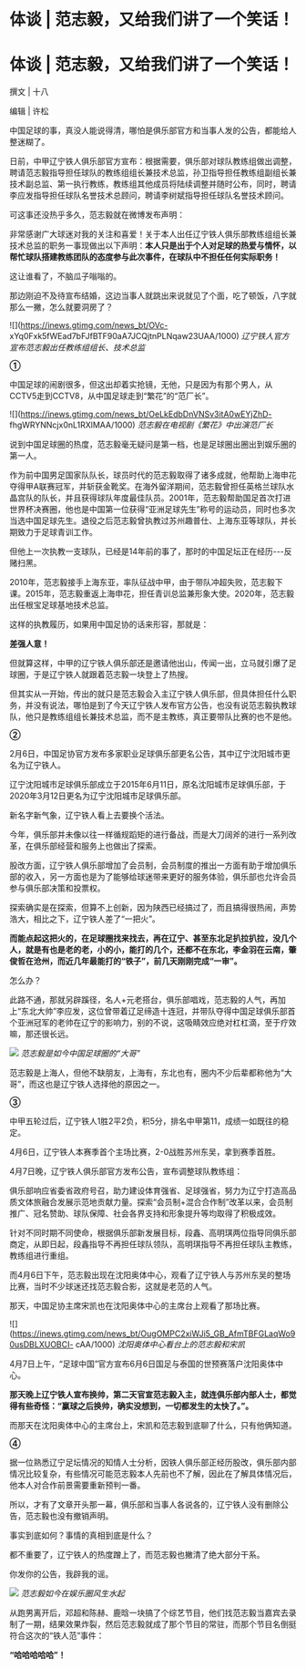 # 体谈 | 范志毅，又给我们讲了一个笑话！

# 体谈 | 范志毅，又给我们讲了一个笑话！

撰文 | 十八

编辑 | 许松

中国足球的事，真没人能说得清，哪怕是俱乐部官方和当事人发的公告，都能给人整迷糊了。

日前，中甲辽宁铁人俱乐部官方宣布：根据需要，俱乐部对球队教练组做出调整，​聘请范志毅指导担任球队的教练组组长兼技术总监，孙卫指导担任教练组副组长兼技术副总监、第一执行教练，教练组其他成员将陆续调整并随时公布，同时，聘请李应发指导担任球队名誉技术总顾问，聘请李树斌指导担任球队名誉技术顾问。

可这事还没热乎多久，范志毅就在微博发布声明：

非常感谢广大球迷对我的关注和喜爱！关于本人出任​辽宁铁人俱乐部教练组组长兼技术总监的职务一事现做出以下声明：**本人只是出于个人对足球的热爱与情怀，以帮忙球队搭建教练团队的态度参与此次事件，在球队中不担任任何实际职务！**

这让谁看了，不脑瓜子嗡嗡的。

那边刚迫不及待宣布结婚，这边当事人就跳出来说就见了个面，吃了顿饭，八字就那么一撇，怎么就要洞房了？

![](https://inews.gtimg.com/news_bt/OVc-
xYq0Fxk5fWEad7bFJfBTF90aA7JCQjtnPLNqaw23UAA/1000) _辽宁铁人官方宣布范志毅出任教练组组长、技术总监_

**①**

中国足球的闹剧很多，但这出却着实抢镜，无他，只是因为有那个男人，从CCTV5走到CCTV8，从中国足球走到“繁花”的“范厂长”。

![](https://inews.gtimg.com/news_bt/OeLkEdbDnVNSv3itA0wEYjZhD-
fhgWRYNNcjx0nL1RXlMAA/1000) _范志毅在电视剧《繁花》中出演范厂长_

说到中国足球圈的热度，范志毅毫无疑问是第一档，也是足球圈出圈出到娱乐圈的第一人。

作为前中国男足国家队队长，球员时代的范志毅取得了诸多成就，他帮助上海申花夺得甲A联赛冠军，并斩获金靴奖。在海外留洋期间，范志毅曾担任英格兰球队水晶宫队的队长，并且获得球队年度最佳队员。2001年，范志毅帮助国足首次打进世界杯决赛圈，他也是中国第一位获得“亚洲足球先生”称号的运动员，同时也多次当选中国足球先生。退役之后范志毅曾执教过苏州趣普仕、上海东亚等球队，并长期致力于足球青训工作。

但他上一次执教一支球队，已经是14年前的事了，那时的中国足坛正在经历---反赌扫黑。

2010年，范志毅接手上海东亚，率队征战中甲，由于带队冲超失败，范志毅下课。2015年，范志毅重返上海申花，担任青训总监兼形象大使。2020年，范志毅出任根宝足球基地技术总监。

这样的执教履历，如果用中国足协的话来形容，那就是：

**差强人意！**

但就算这样，中甲的辽宁铁人俱乐部还是邀请他出山，传闻一出，立马就引爆了足球圈，于是辽宁铁人就跟着范志毅一块登上了热搜。

但其实从一开始，传出的就只是范志毅会入主辽宁铁人俱乐部，但具体担任什么职务，并没有说法，哪怕是到了今天辽宁铁人发布官方公告，也没有说范志毅执教球队，他只是教练组组长兼技术总监，而不是主教练，真正要带队比赛的也不是他。

**②**

2月6日，中国足协官方发布多家职业足球俱乐部更名公告，其中辽宁沈阳城市更名为辽宁铁人。

辽宁沈阳城市足球俱乐部成立于2015年6月11日，原名沈阳城市足球俱乐部，于2020年3月12日更名为辽宁沈阳城市足球俱乐部。

新名字新气象，辽宁铁人看上去要换个活法。

今年，俱乐部并未像以往一样循规蹈矩的进行备战，而是大刀阔斧的进行一系列改革，在俱乐部经营和服务上也做出了探索。

股改方面，辽宁铁人俱乐部增加了会员制，会员制度的推出一方面有助于增加俱乐部的收入，另一方面也是为了能够给球迷带来更好的服务体验，俱乐部也允许会员参与俱乐部决策和投票权。

探索确实是在探索，但算不上创新，因为陕西已经搞过了，而且搞得很热闹，声势浩大，相比之下，辽宁铁人差了“一把火”。

**而能点起这把火的，在足球圈找来找去，再在辽宁、甚至东北足扒拉扒拉，没几个人，就是有也是老的老，小的小，能打的几个，还都不在东北，李金羽在云南，肇俊哲在沧州，而近几年最能打的“铁子”，前几天刚刚完成“一审”。**

怎么办？

此路不通，那就另辟蹊径，名人+元老搭台，俱乐部唱戏，范志毅的人气，再加上“东北大帅”李应发，这位曾带着辽足缔造十连冠，并带队夺得中国足球俱乐部首个亚洲冠军的老帅在辽宁的影响力，别的不说，这吸睛效应绝对杠杠滴，至于疗效嘛，那还很长远。

![](https://inews.gtimg.com/news_bt/OCIZGY7BEulufIf7jprvigAw0Hkn8MvWq_ydzGVAQR3BUAA/1000)
_范志毅是如今中国足球圈的“大哥”_

范志毅是上海人，但他不缺朋友，上海有，东北也有，圈内不少后辈都称他为“大哥”，而这也是辽宁铁人选择他的原因之一。

**③**

中甲五轮过后，辽宁铁人1胜2平2负，积5分，排名中甲第11，成绩一如既往的稳定。

4月6日，辽宁铁人本赛季首个主场比赛，2-0战胜苏州东吴，拿到赛季首胜。

4月7日晚，辽宁铁人俱乐部官方发布公告，宣布调整球队教练组：

俱乐部响应省委省政府号召，助力建设体育强省、足球强省，努力为辽宁打造高品质文体旅融合发展示范地贡献力量。探索“会员制+混合合作制”改革以来，会员制推广、冠名赞助、球队保障、社会各界支持和形象提升等均取得了积极成效。

针对不同时期不同使命，根据俱乐部新发展目标，段鑫、高明琪两位指导同俱乐部商定，从即日起，段鑫指导不再担任球队领队，高明琪指导不再担任球队主教练，教练组进行重组。

而4月6日下午，范志毅出现在沈阳奥体中心，观看了辽宁铁人与苏州东吴的整场比赛，当时不少球迷还找范志毅合影，这就是老范的人气。

那天，中国足协主席宋凯也在沈阳奥体中心的主席台上观看了那场比赛。

![](https://inews.gtimg.com/news_bt/OugOMPC2xiWJi5_GB_AfmTBFGLaqWo90usDBLXUOBCI-
cAA/1000) _沈阳奥体中心看台上的范志毅和宋凯_

4月7日上午，“足球中国”官方宣布6月6日国足与泰国的世预赛落户沈阳奥体中心。

**那天晚上辽宁铁人宣布换帅，第二天官宣范志毅入主，就连俱乐部内部人士，都觉得有些奇怪：“赢球之后换帅，确实没想到，一切都发生的太快了。”。**

而那天在沈阳奥体中心的主席台上，宋凯和范志毅到底聊了什么，只有他俩知道。

**④**

据一位熟悉辽宁足坛情况的知情人士分析，因铁人俱乐部正经历股改，俱乐部内部情况比较复杂，有些情况可能范志毅本人先前也不了解，因此在了解具体情况后，他本人对合作前景需要重新预判一番。

所以，才有了文章开头那一幕，俱乐部和当事人各说各的，辽宁铁人没有删除公告，范志毅也没有撤销声明。

事实到底如何？事情的真相到底是什么？

都不重要了，辽宁铁人的热度蹭上了，而范志毅也撇清了绝大部分干系。

你发你的公告，我辟我的谣。

![](https://inews.gtimg.com/news_bt/OnIgnqn5sP8oR2F15eFHlUmnGpLvVe_3nNGeGr7n6OfIEAA/1000)
_范志毅如今在娱乐圈风生水起_

从跑男离开后，邓超和陈赫、鹿晗一块搞了个综艺节目，他们找范志毅当嘉宾去录制了一期，结果效果炸裂，然后范志毅就成了那个节目的常驻，而那个节目名倒挺符合这次的“铁人范”事件：

**“哈哈哈哈哈”！**

